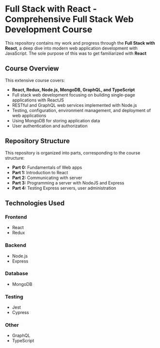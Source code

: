 # Full Stack with React - Comprehensive Full Stack Web Development Course

This repository contains my work and progress through the **Full Stack with React**, a deep dive into modern web application development with JavaScript.
The sole purpose of this was to get familiarized with **React**

## Course Overview

This extensive course covers:

- **React, Redux, Node.js, MongoDB, GraphQL, and TypeScript**
- Full stack web development focusing on building single-page applications with ReactJS
- RESTful and GraphQL web services implemented with Node.js
- Testing, configuration, environment management, and deployment of web applications
- Using MongoDB for storing application data
- User authentication and authorization

## Repository Structure

This repository is organized into parts, corresponding to the course structure:

- **Part 0:** Fundamentals of Web apps
- **Part 1:** Introduction to React
- **Part 2:** Communicating with server
- **Part 3:** Programming a server with NodeJS and Express
- **Part 4:** Testing Express servers, user administration
  
## Technologies Used

### Frontend
- React
- Redux

### Backend
- Node.js
- Express

### Database
- MongoDB

### Testing
- Jest
- Cypress

### Other
- GraphQL
- TypeScript
